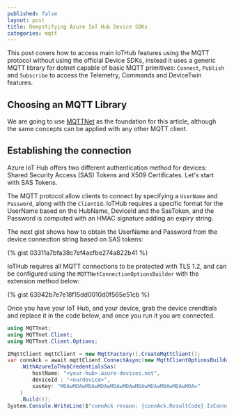 ```yaml
---
published: false
layout: post
title: Demystifying Azure IoT Hub Device SDKs
categories: mqtt
---
```

This post covers how to access main IoTHub features using the MQTT protocol without using the official Device SDKs, instead it uses a generic MQTT library for dotnet capable of basic MQTT primitives: `Connect`, `Publish` and `Subscribe` to access the Telemetry, Commands and DeviceTwin features.

## Choosing an MQTT Library

We are going to use [MQTTNet](https://github.com/dotnet/mqttnet) as the foundation for this article, although the same concepts can be applied with any other MQTT client.

## Establishing the connection

Azure IoT Hub offers two different authentication method for devices: Shared Security Access (SAS) Tokens and X509 Certificates. Let's start with SAS Tokens.

The MQTT protocol allow clients to connect by specifying a `UserName` and `Password`, along with the `ClientId`. IoTHub requires a specific format for the UserName based on the HubName, DeviceId and the SasToken, and the Password is computed with an HMAC signature adding an expiry string.

The next gist shows how to obtain the UserName and Password from the device connection string based on SAS tokens:

{% gist 03311a7bfa38c7ef4acfbe274a822b41 %}

IoTHub requires all MQTT connections to be protected with TLS 1.2, and can be configured using the `MQTTNetConnectionOptionsBuilder` with the extension method below:

{% gist 63942b7e7e18f15dd0010d0f565e51cb %}


Once you have your IoT Hub, and your device, grab the device crendtials and replace it in the code below, and once you run it you are connected.

```cs
using MQTTnet;
using MQTTnet.Client;
using MQTTnet.Client.Options;

IMqttClient mqttClient = new MqttFactory().CreateMqttClient();
var connAck = await mqttClient.ConnectAsync(new MqttClientOptionsBuilder()
    .WithAzureIoTHubCredentialsSas(
        hostName: "<your-hub>.azure-devices.net",
        deviceId : "<ourdevice>",
        sasKey: "MDAwMDAwMDAwMDAwMDAwMDAwMDAwMDAwMDAwMDAwMDA="
    )
    .Build());
System.Console.WriteLine($"connAck resaon: {connAck.ResultCode} IsConnected: {mqttClient.IsConnected}");

```





